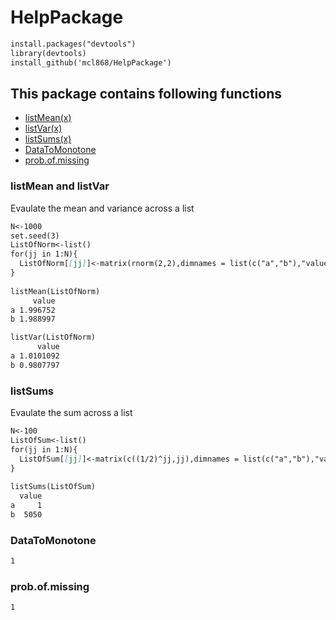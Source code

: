 # HelpPackage

```markdown
install.packages("devtools")
library(devtools)
install_github('mcl868/HelpPackage')
```


## This package contains following functions
- [listMean(x)](https://github.com/mcl868/HelpPackage/blob/master/README.md#listmean-and-listvar)
- [listVar(x)](https://github.com/mcl868/HelpPackage/blob/master/README.md#listmean-and-listvar)
- [listSums(x)](https://github.com/mcl868/HelpPackage/blob/master/README.md#listsums)
- [DataToMonotone](https://github.com/mcl868/HelpPackage/blob/master/README.md#datatomonotone)
- [prob.of.missing](https://github.com/mcl868/HelpPackage/blob/master/README.md#probofmissing)

### listMean and listVar
Evaulate the mean and variance across a list 
```markdown
N<-1000
set.seed(3)
ListOfNorm<-list()
for(jj in 1:N){
  ListOfNorm[[jj]]<-matrix(rnorm(2,2),dimnames = list(c("a","b"),"value"))
}
  
listMean(ListOfNorm)
     value
a 1.996752
b 1.988997

listVar(ListOfNorm)
      value
a 1.0101092
b 0.9807797
```
### listSums
Evaulate the sum across a list 
```markdown
N<-100
ListOfSum<-list()
for(jj in 1:N){
  ListOfSum[[jj]]<-matrix(c((1/2)^jj,jj),dimnames = list(c("a","b"),"value"))
}
  
listSums(ListOfSum)
  value
a     1
b  5050
```

### DataToMonotone
```markdown
1
```

### prob.of.missing
```markdown
1
```

